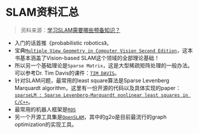 # SLAM资料汇总
> 资料来源：[学习SLAM需要哪些预备知识？](https://www.zhihu.com/question/35186064)  

- 入门的话首推《probabilistic robotics》。  
- 宝典[`Multiple View Geometry in Computer Vision Second Edition`](http://www.robots.ox.ac.uk/~vgg/hzbook/)，这本书基本涵盖了Vision-based SLAM这个领域的全部理论基础！  
- 所以另一个基础理论是`Sparse Matrix`，这是大型稀疏矩阵处理的一般办法。可以参考Dr. Tim Davis的课件：[`TIM DAVIS`](http://faculty.cse.tamu.edu/davis/welcome.html)。  
- 针对SLAM问题，最常用的least square算法是Sparse Levenberg Marquardt algorithm，这里有一份开源的代码以及具体实现的paper：[`sparseLM : Sparse Levenberg-Marquardt nonlinear least squares in C/C++`](http://users.ics.forth.gr/~lourakis/sparseLM/)。  
- 最常用的机器人框架是[`ROS`](http://www.ros.org/)  
- 另一个开源工具集是[`OpenSLAM`](https://www.openslam.org/)，其中的g2o是目前最流行的graph optimization的实现工具。  
